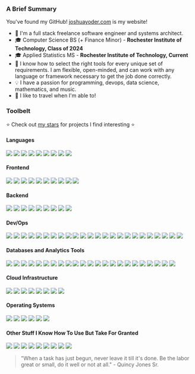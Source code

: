 ### A Brief Summary

You've found my GitHub! [joshuayoder.com](https://joshuayoder.com/) is my website!

- 💼 I'm a full stack freelance software engineer and systems architect.
- 🎓 Computer Science BS (+ Finance Minor) - **Rochester Institute of Technology, Class of 2024**
- 🎓 Applied Statistics MS - **Rochester Institute of Technology, Current**
- 🔧 I know how to select the right tools for every unique set of requirements. I am flexible, open-minded, and can work with any language or framework necessary to get the job done correctly.
- 💡 I have a passion for programming, devops, data science, mathematics, and music.
- 🚄 I like to travel when I'm able to!

### Toolbelt
⭐ Check out [my stars](https://github.com/jpfyoder?tab=stars) for projects I find interesting ⭐

#### Languages

![](https://img.shields.io/badge/-Python-3776AB?logoColor=white&style=flat-square&logo=python)
![](https://img.shields.io/badge/-Rust-000000?logoColor=white&style=flat-square&logo=rust)
![](https://img.shields.io/badge/-Go-00ADD8?logoColor=white&style=flat-square&logo=go)
![](https://img.shields.io/badge/-C-A8B9CC?logoColor=white&style=flat-square&logo=C)
![](https://img.shields.io/badge/-SQL-4169E1?logoColor=white&style=flat-square)
![](https://img.shields.io/badge/-OpenTofu%20%2F%20Terraform-7B42BC?logoColor=white&style=flat-square&logo=terraform)
![](https://img.shields.io/badge/-JavaScript-F7DF1E?logoColor=white&style=flat-square&logo=javascript)
![](https://img.shields.io/badge/-TypeScript-3178C6?logoColor=white&style=flat-square&logo=typescript)
![](https://img.shields.io/badge/-HTML5-E34F26?logoColor=white&style=flat-square&logo=html5)


#### Frontend
![](https://img.shields.io/badge/-Tailwind%20CSS-06B6D4?logoColor=white&style=flat-square&logo=tailwindcss)
![](https://img.shields.io/badge/-React-61DAFB?logoColor=white&style=flat-square&logo=react)
![](https://img.shields.io/badge/-Svelte-FF3E00?logoColor=white&style=flat-square&logo=svelte)
![](https://img.shields.io/badge/-LeafletJS-199900?logoColor=white&style=flat-square&logo=leaflet)
![](https://img.shields.io/badge/-MapLibre-396CB2?logoColor=white&style=flat-square&logo=maplibre)
![](https://img.shields.io/badge/-OpenStreetMap-7EBC6F?logoColor=white&style=flat-square&logo=openstreetmap)
![](https://img.shields.io/badge/-deck.gl-2b3848?logoColor=white&style=flat-square)
![](https://img.shields.io/badge/-plotly.js-3F4F75?logoColor=white&style=flat-square&logo=plotly)
![](https://img.shields.io/badge/-chart.js-FF6384?logoColor=white&style=flat-square&logo=chart.js)
![](https://img.shields.io/badge/-d3.js-F9A03C?logoColor=white&style=flat-square&logo=d3.js)

#### Backend

![](https://img.shields.io/badge/-NextJS-000000?logoColor=white&style=flat-square&logo=next.js)
![](https://img.shields.io/badge/-FastAPI-009688?logoColor=white&style=flat-square&logo=fastapi)
![](https://img.shields.io/badge/-Flask-000000?logoColor=white&style=flat-square&logo=flask)
![](https://img.shields.io/badge/-Jinja-B41717?logoColor=white&style=flat-square&logo=jinja)
![](https://img.shields.io/badge/-Python%20Celery-37814A?logoColor=white&style=flat-square&logo=celery)
![](https://img.shields.io/badge/-Selenium-43B02A?logoColor=white&style=flat-square&logo=selenium)
![](https://img.shields.io/badge/-Deno-000000?logoColor=white&style=flat-square&logo=deno)
![](https://img.shields.io/badge/-Node.js-339933?logoColor=white&style=flat-square&logo=node.js)
![](https://img.shields.io/badge/-Jest-C21325?logoColor=white&style=flat-square&logo=jest)

#### Dev/Ops
![](https://img.shields.io/badge/-Terraform-7B42BC?logoColor=white&style=flat-square&logo=terraform)
![](https://img.shields.io/badge/-OpenTofu-FFDA18?logoColor=white&style=flat-square&logo=opentofu)
![](https://img.shields.io/badge/-Docker-2496ED?logoColor=white&style=flat-square&logo=docker)
![](https://img.shields.io/badge/-containerd-575757?logoColor=white&style=flat-square&logo=containerd)
![](https://img.shields.io/badge/-k3s-FFC61C?logoColor=white&style=flat-square&logo=k3s)
![](https://img.shields.io/badge/-Kubernetes-326CE5?logoColor=white&style=flat-square&logo=kubernetes)
![](https://img.shields.io/badge/-Helm-0F1689?logoColor=white&style=flat-square&logo=helm)
![](https://img.shields.io/badge/-Harbor-60B932?logoColor=white&style=flat-square&logo=harbor)
![](https://img.shields.io/badge/-Traefik-24A1C1?logoColor=white&style=flat-square&logo=traefik%20proxy)
![](https://img.shields.io/badge/-ArgoCD-EF7B4D?logoColor=white&style=flat-square&logo=argo)
![](https://img.shields.io/badge/-Keycloak-4D4D4D?logoColor=white&style=flat-square&logo=keycloak)
![](https://img.shields.io/badge/-Let's%20Encrypt%20ACME-003A70?logoColor=white&style=flat-square&logo=letsencrypt)
![](https://img.shields.io/badge/-GitHub%20Actions-2088FF?logoColor=white&style=flat-square&logo=githubactions)
![](https://img.shields.io/badge/-Cloudflare-F38020?logoColor=white&style=flat-square&logo=cloudflare)
![](https://img.shields.io/badge/-WireGuard-88171A?logoColor=white&style=flat-square&logo=wireguard)
![](https://img.shields.io/badge/-semantic--release-494949?logoColor=white&style=flat-square&logo=semanticrelease)
![](https://img.shields.io/badge/-Python%20Poetry-60A5FA?logoColor=white&style=flat-square&logo=poetry)
![](https://img.shields.io/badge/-pre--commit-FAB040?logoColor=white&style=flat-square&logo=pre-commit)
![](https://img.shields.io/badge/-AWS%20EKS-FF9900?logoColor=white&style=flat-square&logo=amazoneks)
![](https://img.shields.io/badge/-AWS%20Fargate-FF9900?logoColor=white&style=flat-square&logo=awsfargate)
![](https://img.shields.io/badge/-AWS%20Lambda-FF9900?logoColor=white&style=flat-square&logo=awslambda)
![](https://img.shields.io/badge/-OpenAPI-6BA539?logoColor=white&style=flat-square&logo=openapiinitiative)
![](https://img.shields.io/badge/-NGINX-009639?logoColor=white&style=flat-square&logo=nginx)
![](https://img.shields.io/badge/-CNCF%20Projects-231F20?logoColor=white&style=flat-square&logo=cncf)


#### Databases and Analytics Tools
![](https://img.shields.io/badge/-PostgreSQL-4169E1?logoColor=white&style=flat-square&logo=postgresql)
![](https://img.shields.io/badge/-Redis-DC382D?logoColor=white&style=flat-square&logo=redis)
![](https://img.shields.io/badge/-MySQL-4479A1?logoColor=white&style=flat-square&logo=mysql)
![](https://img.shields.io/badge/-MariaDB-003545?logoColor=white&style=flat-square&logo=mariadb)
![](https://img.shields.io/badge/-SQLite-003B57?logoColor=white&style=flat-square&logo=sqlite)
![](https://img.shields.io/badge/-Supabase-3FCF8E?logoColor=white&style=flat-square&logo=supabase)
![](https://img.shields.io/badge/-TimescaleDB-FDB515?logoColor=white&style=flat-square&logo=timescale)
![](https://img.shields.io/badge/-ElasticSearch-005571?logoColor=white&style=flat-square&logo=elasticsearch)
![](https://img.shields.io/badge/-Amazon%20S3-569A31?logoColor=white&style=flat-square&logo=amazons3)
![](https://img.shields.io/badge/-MinIO-C72E49?logoColor=white&style=flat-square&logo=minio)
![](https://img.shields.io/badge/-Wasabi-01CD3E?logoColor=white&style=flat-square&logo=wasabi)
![](https://img.shields.io/badge/-Grafana-F46800?logoColor=white&style=flat-square&logo=grafana)
![](https://img.shields.io/badge/-Prometheus-E6522C?logoColor=white&style=flat-square&logo=prometheus)
![](https://img.shields.io/badge/-Amazon%20RDS-527FFF?logoColor=white&style=flat-square&logo=amazonrds)
![](https://img.shields.io/badge/-Amazon%20Neptune-527FFF?logoColor=white&style=flat-square&logo=amazonrds)
![](https://img.shields.io/badge/-Amazon%20DynamoDB-4053D6?logoColor=white&style=flat-square&logo=amazondynamodb)
![](https://img.shields.io/badge/-DataGrip-000000?logoColor=white&style=flat-square&logo=datagrip)
![](https://img.shields.io/badge/-Jupyter-F37626?logoColor=white&style=flat-square&logo=jupyter)
![](https://img.shields.io/badge/-Pandas-150458?logoColor=white&style=flat-square&logo=pandas)
![](https://img.shields.io/badge/-SciKitLearn-F7931E?logoColor=white&style=flat-square&logo=datagrip)
![](https://img.shields.io/badge/-matplotlib-11567e?logoColor=white&style=flat-square)
![](https://img.shields.io/badge/-TensorFlow-FF6F00?logoColor=white&style=flat-square&logo=tensorflow)
![](https://img.shields.io/badge/-PyTorch-EE4C2C?logoColor=white&style=flat-square&logo=pytorch)

#### Cloud Infrastructure
![](https://img.shields.io/badge/-Amazon%20AWS-232F3E?logoColor=white&style=flat-square&logo=amazonaws)
![](https://img.shields.io/badge/-Google%20Cloud-4285F4?logoColor=white&style=flat-square&logo=googlecloud)
![](https://img.shields.io/badge/-Azure-0078D4?logoColor=white&style=flat-square&logo=microsoftazure)
![](https://img.shields.io/badge/-DigitalOcean-0080FF?logoColor=white&style=flat-square&logo=digitalocean)
![](https://img.shields.io/badge/-Hetzner-D50C2D?logoColor=white&style=flat-square&logo=hetzner)
![](https://img.shields.io/badge/-OVH-123F6D?logoColor=white&style=flat-square&logo=ovh)
![](https://img.shields.io/badge/-Vercel-000000?logoColor=white&style=flat-square&logo=vercel)
![](https://img.shields.io/badge/-fly.io-4f46e5?logoColor=white&style=flat-square)

#### Operating Systems
![](https://img.shields.io/badge/-macOS-000000?logoColor=white&style=flat-square&logo=macos)
![](https://img.shields.io/badge/-openSUSE-73BA25?logoColor=white&style=flat-square&logo=openSUSE)
![](https://img.shields.io/badge/-Debian-A81D33?logoColor=white&style=flat-square&logo=debian)
![](https://img.shields.io/badge/-Ubuntu-E95420?logoColor=white&style=flat-square&logo=ubuntu)
![](https://img.shields.io/badge/-CentOS-262577?logoColor=white&style=flat-square&logo=centos)
![](https://img.shields.io/badge/-Windows-0078D4?logoColor=white&style=flat-square&logo=windows11)


#### Other Stuff I Know How To Use But Take For Granted
![](https://img.shields.io/badge/-Excel-217346?logoColor=white&style=flat-square&logo=Microsoft%20Excel)
![](https://img.shields.io/badge/-Minitab-91cf65?logoColor=white&style=flat-square)
![](https://img.shields.io/badge/-R-276DC3?logoColor=white&style=flat-square&logo=R)
![](https://img.shields.io/badge/-JSON-000000?logoColor=white&style=flat-square&logo=json)
![](https://img.shields.io/badge/-YAML-CB171E?logoColor=white&style=flat-square&logo=yaml)
![](https://img.shields.io/badge/-LaTeX-008080?logoColor=white&style=flat-square&logo=latex)
![](https://img.shields.io/badge/-Markdown-000000?logoColor=white&style=flat-square&logo=markdown)
![](https://img.shields.io/badge/-Notion-000000?logoColor=white&style=flat-square&logo=notion)
![](https://img.shields.io/badge/-Diagrams.net-F08705?logoColor=white&style=flat-square&logo=diagramsdotnet)

> "When a task has just begun, never leave it till it's done. Be the labor great or small, do it well or not at all." - Quincy Jones Sr.
